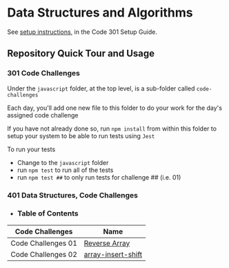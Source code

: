 # Data Structures and Algorithms

See [setup instructions](https://codefellows.github.io/setup-guide/code-301/3-code-challenges), in the Code 301 Setup Guide.

## Repository Quick Tour and Usage

### 301 Code Challenges

Under the `javascript` folder, at the top level, is a sub-folder called `code-challenges`

Each day, you'll add one new file to this folder to do your work for the day's assigned code challenge

If you have not already done so, run `npm install` from within this folder to setup your system to be able to run tests using `Jest`

To run your tests

- Change to the `javascript` folder
- run `npm test` to run all of the tests
- run `npm test ##` to only run tests for challenge ## (i.e. 01)

### 401 Data Structures, Code Challenges


- ### Table of Contents

| Code Challenges | Name |
| --- | ---- |
| Code Challenges 01 | [Reverse Array ](https://github.com/HassanHamdanDev/data-structures-and-algorithms/tree/main/javascript/myCode-challenges-401/array-reverse) |
| Code Challenges 02 | [array-insert-shift ](https://github.com/HassanHamdanDev/data-structures-and-algorithms/tree/main/javascript/myCode-challenges-401/array-insert-shift) |



